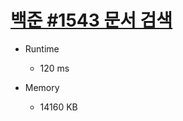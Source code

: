 # [백준 #1543 문서 검색](https://www.acmicpc.net/problem/1543)

- Runtime

  - 120 ms

- Memory

  - 14160 KB